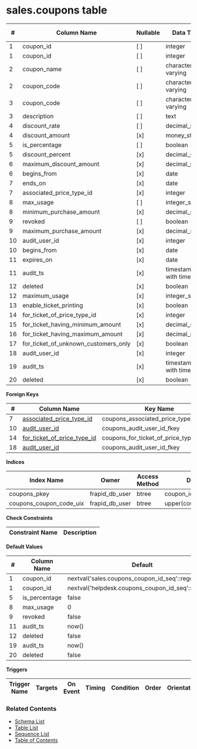 # sales.coupons table



| # | Column Name | Nullable | Data Type | Max Length | Description |
| --- | --- | --- | --- | --- | --- |
| 1 | coupon_id | [ ] | integer | 0 |  |
| 1 | coupon_id | [ ] | integer | 0 |  |
| 2 | coupon_name | [ ] | character varying | 100 |  |
| 2 | coupon_code | [ ] | character varying | 100 |  |
| 3 | coupon_code | [ ] | character varying | 100 |  |
| 3 | description | [ ] | text | 0 |  |
| 4 | discount_rate | [ ] | decimal_strict | 0 |  |
| 4 | discount_amount | [x] | money_strict | 0 |  |
| 5 | is_percentage | [ ] | boolean | 0 |  |
| 5 | discount_percent | [x] | decimal_strict | 0 |  |
| 6 | maximum_discount_amount | [x] | decimal_strict | 0 |  |
| 6 | begins_from | [x] | date | 0 |  |
| 7 | ends_on | [x] | date | 0 |  |
| 7 | associated_price_type_id | [x] | integer | 0 |  |
| 8 | max_usage | [ ] | integer_strict | 0 |  |
| 8 | minimum_purchase_amount | [x] | decimal_strict2 | 0 |  |
| 9 | revoked | [ ] | boolean | 0 |  |
| 9 | maximum_purchase_amount | [x] | decimal_strict2 | 0 |  |
| 10 | audit_user_id | [x] | integer | 0 |  |
| 10 | begins_from | [x] | date | 0 |  |
| 11 | expires_on | [x] | date | 0 |  |
| 11 | audit_ts | [x] | timestamp with time zone | 0 |  |
| 12 | deleted | [x] | boolean | 0 |  |
| 12 | maximum_usage | [x] | integer_strict | 0 |  |
| 13 | enable_ticket_printing | [x] | boolean | 0 |  |
| 14 | for_ticket_of_price_type_id | [x] | integer | 0 |  |
| 15 | for_ticket_having_minimum_amount | [x] | decimal_strict2 | 0 |  |
| 16 | for_ticket_having_maximum_amount | [x] | decimal_strict2 | 0 |  |
| 17 | for_ticket_of_unknown_customers_only | [x] | boolean | 0 |  |
| 18 | audit_user_id | [x] | integer | 0 |  |
| 19 | audit_ts | [x] | timestamp with time zone | 0 |  |
| 20 | deleted | [x] | boolean | 0 |  |



**Foreign Keys**

| # | Column Name | Key Name | References |
| --- | --- | --- | --- |
| 7 | [associated_price_type_id](../sales/price_types.md) | coupons_associated_price_type_id_fkey | sales.price_types.price_type_id |
| 10 | [audit_user_id](../account/users.md) | coupons_audit_user_id_fkey | account.users.user_id |
| 14 | [for_ticket_of_price_type_id](../sales/price_types.md) | coupons_for_ticket_of_price_type_id_fkey | sales.price_types.price_type_id |
| 18 | [audit_user_id](../account/users.md) | coupons_audit_user_id_fkey | account.users.user_id |



**Indices**

| Index Name | Owner | Access Method | Definition | Description |
| --- | --- | --- | --- | --- |
| coupons_pkey | frapid_db_user | btree | coupon_id |  |
| coupons_coupon_code_uix | frapid_db_user | btree | upper(coupon_code::text) |  |



**Check Constraints**

| Constraint Name | Description |
| --- | --- |



**Default Values**

| # | Column Name | Default |
| --- | --- | --- |
| 1 | coupon_id | nextval('sales.coupons_coupon_id_seq'::regclass) |
| 1 | coupon_id | nextval('helpdesk.coupons_coupon_id_seq'::regclass) |
| 5 | is_percentage | false |
| 8 | max_usage | 0 |
| 9 | revoked | false |
| 11 | audit_ts | now() |
| 12 | deleted | false |
| 19 | audit_ts | now() |
| 20 | deleted | false |


**Triggers**

| Trigger Name | Targets | On Event | Timing | Condition | Order | Orientation | Description |
| --- | --- | --- | --- | --- | --- | --- | --- |


### Related Contents
* [Schema List](../../schemas.md)
* [Table List](../../tables.md)
* [Sequence List](../../sequences.md)
* [Table of Contents](../../README.md)
